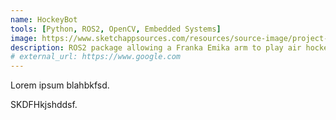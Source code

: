 ```yaml
---
name: HockeyBot
tools: [Python, ROS2, OpenCV, Embedded Systems]
image: https://www.sketchappsources.com/resources/source-image/project-neon-groove-music-ui.png
description: ROS2 package allowing a Franka Emika arm to play air hockey.
# external_url: https://www.google.com
---
```


Lorem ipsum blahbkfsd. 

SKDFHkjshddsf.